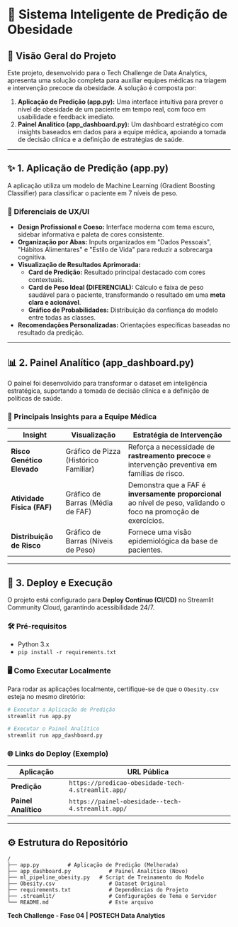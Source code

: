 # 🏥 Sistema Inteligente de Predição de Obesidade

## 🎯 Visão Geral do Projeto

Este projeto, desenvolvido para o Tech Challenge de Data Analytics, apresenta uma solução completa para auxiliar equipes médicas na triagem e intervenção precoce da obesidade. A solução é composta por:

1. **Aplicação de Predição (app.py):** Uma interface intuitiva para prever o nível de obesidade de um paciente em tempo real, com foco em usabilidade e feedback imediato.
2. **Painel Analítico (app_dashboard.py):** Um dashboard estratégico com insights baseados em dados para a equipe médica, apoiando a tomada de decisão clínica e a definição de estratégias de saúde.

---

## ✨ 1. Aplicação de Predição (app.py)

A aplicação utiliza um modelo de Machine Learning (Gradient Boosting Classifier) para classificar o paciente em 7 níveis de peso.

### 🎨 Diferenciais de UX/UI

- **Design Profissional e Coeso:** Interface moderna com tema escuro, sidebar informativa e paleta de cores consistente.
- **Organização por Abas:** Inputs organizados em "Dados Pessoais", "Hábitos Alimentares" e "Estilo de Vida" para reduzir a sobrecarga cognitiva.
- **Visualização de Resultados Aprimorada:**
    - **Card de Predição:** Resultado principal destacado com cores contextuais.
    - **Card de Peso Ideal (DIFERENCIAL):** Cálculo e faixa de peso saudável para o paciente, transformando o resultado em uma **meta clara e acionável**.
    - **Gráfico de Probabilidades:** Distribuição da confiança do modelo entre todas as classes.
- **Recomendações Personalizadas:** Orientações específicas baseadas no resultado da predição.

---

## 📊 2. Painel Analítico (app_dashboard.py)

O painel foi desenvolvido para transformar o dataset em inteligência estratégica, suportando a tomada de decisão clínica e a definição de políticas de saúde.

### 🔑 Principais Insights para a Equipe Médica

| Insight | Visualização | Estratégia de Intervenção |
|---|---|---|
| **Risco Genético Elevado** | Gráfico de Pizza (Histórico Familiar) | Reforça a necessidade de **rastreamento precoce** e intervenção preventiva em famílias de risco. |
| **Atividade Física (FAF)** | Gráfico de Barras (Média de FAF) | Demonstra que a FAF é **inversamente proporcional** ao nível de peso, validando o foco na promoção de exercícios. |
| **Distribuição de Risco** | Gráfico de Barras (Níveis de Peso) | Fornece uma visão epidemiológica da base de pacientes. |

---

## 🚀 3. Deploy e Execução

O projeto está configurado para **Deploy Contínuo (CI/CD)** no Streamlit Community Cloud, garantindo acessibilidade 24/7.

### 🛠️ Pré-requisitos

- Python 3.x
- `pip install -r requirements.txt`

### 🖥️ Como Executar Localmente

Para rodar as aplicações localmente, certifique-se de que o `Obesity.csv` esteja no mesmo diretório:

```bash
# Executar a Aplicação de Predição
streamlit run app.py

# Executar o Painel Analítico
streamlit run app_dashboard.py
```

### 🌐 Links do Deploy (Exemplo)

| Aplicação | URL Pública |
|---|---|
| **Predição** | `https://predicao-obesidade-tech-4.streamlit.app/` |
| **Painel Analítico** | `https://painel-obesidade--tech-4.streamlit.app/` |

---

## ⚙️ Estrutura do Repositório

```
/
├── app.py         # Aplicação de Predição (Melhorada)
├── app_dashboard.py            # Painel Analítico (Novo)
├── ml_pipeline_obesity.py   # Script de Treinamento do Modelo
├── Obesity.csv                 # Dataset Original
├── requirements.txt            # Dependências do Projeto
├── .streamlit/                 # Configurações de Tema e Servidor
└── README.md                   # Este arquivo
```


**Tech Challenge - Fase 04 | POSTECH Data Analytics**

